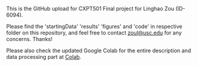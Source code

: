 This is the GitHub upload for CXPT501 Final project for Linghao Zou (ID-6094). 

Please find the 'startingData' 'results' 'figures' and 'code' in respective folder on this repository, and feel free to contact zoul@usc.edu for any concerns. Thanks! 

Please also check the updated Google Colab for the entire description and data processing part at [Colab]( https://colab.research.google.com/drive/1yYdu7TlDSvc6TQGAvqIdYj3TYcljrZ6d#scrollTo=Fwc9w-HgMekR).
